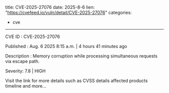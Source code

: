  
title: CVE-2025-27076
date: 2025-8-6
lien: "https://cvefeed.io/vuln/detail/CVE-2025-27076"
categories:
  - cve
---

CVE ID : CVE-2025-27076

Published :  Aug. 6
2025
8:15 a.m. | 4 hours
41 minutes ago

Description : Memory corruption while processing simultaneous requests via escape path.

Severity: 7.8 | HIGH

Visit the link for more details
such as CVSS details
affected products
timeline
and more...
